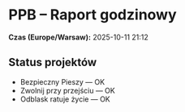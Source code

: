 # PPB – Raport godzinowy
**Czas (Europe/Warsaw):** 2025-10-11 21:12

## Status projektów
- Bezpieczny Pieszy — OK
- Zwolnij przy przejściu — OK
- Odblask ratuje życie — OK

